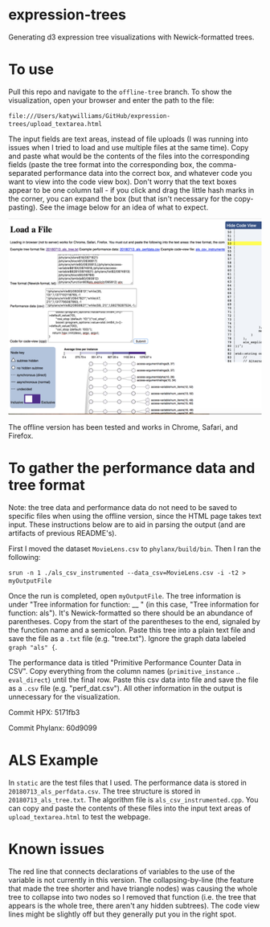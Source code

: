 # expression-trees
Generating d3 expression tree visualizations with Newick-formatted trees.

# To use

Pull this repo and navigate to the `offline-tree` branch. To show the visualization, open your browser and enter the path to the file:
```
file:///Users/katywilliams/GitHub/expression-trees/upload_textarea.html
```
The input fields are text areas, instead of file uploads (I was running into issues when I tried to load and use multiple files at the same time). Copy and paste what would be the contents of the files into the corresponding fields (paste the tree format into the corresponding box, the comma-separated performance data into the correct box, and whatever code you want to view into the code view box). Don't worry that the text boxes appear to be one column tall - if you click and drag the little hash marks in the corner, you can expand the box (but that isn't necessary for the copy-pasting). See the image below for an idea of what to expect.

![Image of Traveler tree](images/textarea.png)

The offline version has been tested and works in Chrome, Safari, and Firefox.


# To gather the performance data and tree format

Note: the tree data and performance data do not need to be saved to specific files when using the offline version, since the
HTML page takes text input. These instructions below are to aid in parsing the output (and are artifacts of previous README's).

First I moved the dataset `MovieLens.csv` to `phylanx/build/bin`. Then I ran the following:
```
srun -n 1 ./als_csv_instrumented --data_csv=MovieLens.csv -i -t2 > myOutputFile
```

Once the run is completed, open `myOutputFile`. The tree information is under "Tree information for function: __ " (in this case, "Tree information for function: als"). It's Newick-formatted so there should be an abundance of parentheses. Copy from the start of the parentheses to the end, signaled by the function name and a semicolon. Paste this tree into a plain text file and save the file as a `.txt` file (e.g. "tree.txt"). Ignore the graph data labeled `graph "als" {`.

The performance data is titled "Primitive Performance Counter Data in CSV". Copy everything from the column names (`primitive_instance` .. `eval_direct`) until the final row. Paste this csv data into file and save the file as a `.csv` file (e.g. "perf_dat.csv"). All other information in the output is unnecessary for the visualization.

Commit HPX: 5171fb3

Commit Phylanx: 60d9099


# ALS Example
In `static` are the test files that I used. The performance data is stored in `20180713_als_perfdata.csv`. The tree structure is stored in `20180713_als_tree.txt`. The algorithm file is `als_csv_instrumented.cpp`. You can copy and paste the contents of these files into the input text areas of `upload_textarea.html` to test the webpage.

# Known issues
The red line that connects declarations of variables to the use of the variable is not currently in this version. The collapsing-by-line (the feature that made the tree shorter and have triangle nodes) was causing the whole tree to collapse into two nodes so I removed that function (i.e. the tree that appears is the whole tree, there aren't any hidden subtrees). The code view lines might be slightly off but they generally put you in the right spot.




